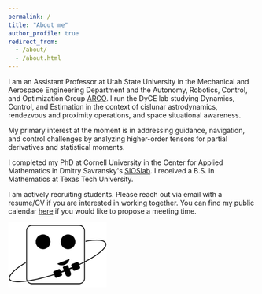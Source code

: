 ```yaml
---
permalink: /
title: "About me"
author_profile: true
redirect_from: 
  - /about/
  - /about.html
---
```


I am an Assistant Professor at Utah State University in the Mechanical and Aerospace Engineering Department and the Autonomy, Robotics, Control, and Optimization Group [ARCO](https://sites.google.com/view/usu-arco/). I run the DyCE lab studying Dynamics, Control, and Estimation in the context of cislunar astrodynamics, rendezvous and proximity operations, and space situational awareness.

My primary interest at the moment is in addressing guidance, navigation, and control challenges by analyzing higher-order tensors for partial derivatives and statistical moments.

I completed my PhD at Cornell University in the Center for Applied Mathematics in Dmitry Savransky's [SIOSlab](https://sioslab.mae.cornell.edu/). I received a B.S. in Mathematics at Texas Tech University.

I am actively recruiting students. Please reach out via email with a resume/CV if you are interested in working together. You can find my public calendar [here](https://outlook.office365.com/owa/calendar/7baca282cf5b46269163b1794052d82b@usu.edu/a250cbe6589f430a8b38c1bfae8a59ae3463876280939383024/calendar.html) if you would like to propose a meeting time.

<img src="../images/dyce_logo_clear_cropped.png" width="200" />

